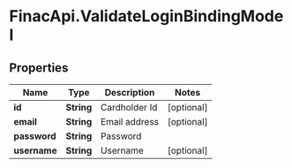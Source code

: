 # FinacApi.ValidateLoginBindingModel

## Properties
Name | Type | Description | Notes
------------ | ------------- | ------------- | -------------
**id** | **String** | Cardholder Id | [optional] 
**email** | **String** | Email address | [optional] 
**password** | **String** | Password | 
**username** | **String** | Username | [optional] 
